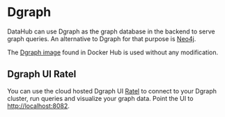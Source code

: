 # Dgraph

DataHub can use Dgraph as the graph database in the backend to serve graph queries.
An alternative to Dgraph for that purpose is [Neo4j](../neo4j).

The [Dgraph image](https://hub.docker.com/r/dgraph/dgraph) found in Docker Hub is used without any modification.

## Dgraph UI Ratel

You can use the cloud hosted Dgraph UI [Ratel](https://play.dgraph.io/?latest#) to connect to your Dgraph cluster,
run queries and visualize your graph data. Point the UI to [http://localhost:8082](http://localhost:8082).
